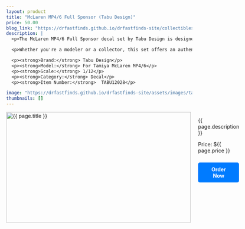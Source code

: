 ```yaml
---
layout: product
title: "McLaren MP4/6 Full Sponsor (Tabu Design)"
price: 50.00
blog_link: "https://drfastfinds.github.io/drfastfinds-site/collectibles/model%20kits/tabu%20design/mp4/6/mclaren/2024/09/25/mp4-6-full-sponsor-tabu-design.html"
description: |
  <p>The McLaren MP4/6 Full Sponsor decal set by Tabu Design is designed for enthusiasts looking to add historical accuracy to their Tamiya 1/12 scale McLaren MP4/6 model. This decal set features the full range of sponsor logos that were present on the original race car, capturing its iconic look as seen on the track in 1991.</p>

  <p>Whether you're a modeler or a collector, this set offers an authentic finishing touch that enhances the detail and realism of your McLaren MP4/6 Tamiya kit.</p>

  <p><strong>Brand:</strong> Tabu Design</p>
  <p><strong>Model:</strong> For Tamiya McLaren MP4/6</p>
  <p><strong>Scale:</strong> 1/12</p>
  <p><strong>Category:</strong> Decal</p>
  <p><strong>Item Number:</strong> 	TABU12028</p>

image: "https://drfastfinds.github.io/drfastfinds-site/assets/images/tabu.jpg"
thumbnails: []
---
```


<div class="product-detail">
    <div class="product-image-box">
        <img class="main-image" src="{{ page.image }}" alt="{{ page.title }}">
    </div>
    <div class="product-text">
        <p>{{ page.description }}</p>
        <p>Price: ${{ page.price }}</p>
        <a href="{{ site.baseurl }}/order" class="buy-now">Order Now</a>
    </div>
</div>

<style>
.product-detail {
    display: flex;
    align-items: flex-start;
    gap: 20px;
    margin-bottom: 20px;
}

.product-image-box {
    flex-shrink: 0;
    width: 500px; 
    height: 300px; 
    overflow: hidden; 
}

.main-image {
    width: 100%; 
    height: 100%; 
    object-fit: contain; 
    display: block;
}

.product-text {
    max-width: 400px;
    flex-grow: 1;
}

.buy-now {
    display: inline-block;
    padding: 10px 20px;
    margin-top: 10px;
    background-color: #007bff;
    color: #fff;
    text-decoration: none;
    border-radius: 5px;
    font-weight: bold;
    text-align: center;
}

.buy-now:hover {
    background-color: #0056b3;
}
</style>
